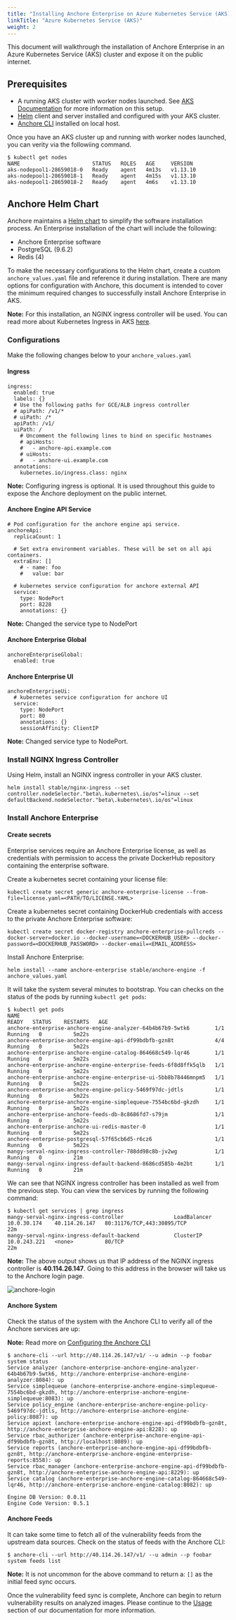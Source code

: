 ```yaml
---
title: "Installing Anchore Enterprise on Azure Kubernetes Service (AKS)"
linkTitle: "Azure Kubernetes Service (AKS)"
weight: 2
---
```


This document will walkthrough the installation of Anchore Enterprise in an Azure Kubernetes Service (AKS) cluster and expose it on the public internet. 
## Prerequisites

- A running AKS cluster with worker nodes launched. See [AKS Documentation](https://docs.microsoft.com/en-us/azure/aks/) for more information on this setup. 
- [Helm](https://helm.sh/) client and server installed and configured with your AKS cluster.
- [Anchore CLI](https://docs.anchore.com/current/docs/installation/anchore_cli/) installed on local host. 

Once you have an AKS cluster up and running with worker nodes launched, you can verity via the followiing command. 

```
$ kubectl get nodes
NAME                       STATUS   ROLES   AGE     VERSION
aks-nodepool1-28659018-0   Ready    agent   4m13s   v1.13.10
aks-nodepool1-28659018-1   Ready    agent   4m15s   v1.13.10
aks-nodepool1-28659018-2   Ready    agent   4m6s    v1.13.10
```

## Anchore Helm Chart

Anchore maintains a [Helm chart](https://github.com/helm/charts/tree/master/stable/anchore-engine) to simplify the software installation process. An Enterprise installation of the chart will include the following:

- Anchore Enterprise software
- PostgreSQL (9.6.2)
- Redis (4)

To make the necessary configurations to the Helm chart, create a custom `anchore_values.yaml` file and reference it during installation. There are many options for configuration with Anchore, this document is intended to cover the minimum required changes to successfully install Anchore Enterprise in AKS. 

**Note:** For this installation, an NGINX ingress controller will be used. You can read more about Kubernetes Ingress in AKS [here](https://docs.microsoft.com/en-us/azure/aks/ingress-basic).


### Configurations

Make the following changes below to your `anchore_values.yaml`

#### Ingress

```
ingress:
  enabled: true
  labels: {}
  # Use the following paths for GCE/ALB ingress controller
  # apiPath: /v1/*
  # uiPath: /*
  apiPath: /v1/
  uiPath: /
    # Uncomment the following lines to bind on specific hostnames
    # apiHosts:
    #   - anchore-api.example.com
    # uiHosts:
    #   - anchore-ui.example.com
  annotations:
    kubernetes.io/ingress.class: nginx
```

**Note:** Configuring ingress is optional. It is used throughout this guide to expose the Anchore deployment on the public internet.

#### Anchore Engine API Service

```
# Pod configuration for the anchore engine api service.
anchoreApi:
  replicaCount: 1

  # Set extra environment variables. These will be set on all api containers.
  extraEnv: []
    # - name: foo
    #   value: bar

  # kubernetes service configuration for anchore external API
  service:
    type: NodePort
    port: 8228
    annotations: {}
```

**Note:** Changed the service type to NodePort

#### Anchore Enterprise Global

```
anchoreEnterpriseGlobal:
  enabled: true
```

#### Anchore Enterprise UI

```
anchoreEnterpriseUi:
  # kubernetes service configuration for anchore UI
  service:
    type: NodePort
    port: 80
    annotations: {}
    sessionAffinity: ClientIP
```

**Note:** Changed service type to NodePort.

### Install NGINX Ingress Controller

Using Helm, install an NGINX ingress controller in your AKS cluster.

```
helm install stable/nginx-ingress --set controller.nodeSelector."beta\.kubernetes\.io/os"=linux --set defaultBackend.nodeSelector."beta\.kubernetes\.io/os"=linux
```

### Install Anchore Enterprise

#### Create secrets

Enterprise services require an Anchore Enterprise license, as well as credentials with permission to access the private DockerHub repository containing the enterprise software.

Create a kubernetes secret containing your license file:

`kubectl create secret generic anchore-enterprise-license --from-file=license.yaml=<PATH/TO/LICENSE.YAML>`

Create a kubernetes secret containing DockerHub credentials with access to the private Anchore Enterprise software:

`kubectl create secret docker-registry anchore-enterprise-pullcreds --docker-server=docker.io --docker-username=<DOCKERHUB_USER> --docker-password=<DOCKERHUB_PASSWORD> --docker-email=<EMAIL_ADDRESS>`

Install Anchore Enterprise:

`helm install --name anchore-enterprise stable/anchore-engine -f anchore_values.yaml`

It will take the system several minutes to bootstrap. You can checks on the status of the pods by running `kubectl get pods`:

```
$ kubectl get pods
NAME                                                              READY   STATUS    RESTARTS   AGE
anchore-enterprise-anchore-engine-analyzer-64b4b67b9-5wtk6        1/1     Running   0          5m22s
anchore-enterprise-anchore-engine-api-df99bdbfb-gzn8t             4/4     Running   0          5m22s
anchore-enterprise-anchore-engine-catalog-864668c549-lqr46        1/1     Running   0          5m22s
anchore-enterprise-anchore-engine-enterprise-feeds-6f8d8ffk5qlb   1/1     Running   0          5m22s
anchore-enterprise-anchore-engine-enterprise-ui-5bb8b78446mnpm5   1/1     Running   0          5m22s
anchore-enterprise-anchore-engine-policy-5469f97dc-jdtls          1/1     Running   0          5m22s
anchore-enterprise-anchore-engine-simplequeue-7554bc6bd-gkzdh     1/1     Running   0          5m22s
anchore-enterprise-anchore-feeds-db-8c8686fd7-s79jm               1/1     Running   0          5m22s
anchore-enterprise-anchore-ui-redis-master-0                      1/1     Running   0          5m22s
anchore-enterprise-postgresql-57f65cb6d5-r6cz6                    1/1     Running   0          5m22s
mangy-serval-nginx-ingress-controller-788dd98c8b-jv2wg            1/1     Running   0          21m
mangy-serval-nginx-ingress-default-backend-8686cd585b-4m2bt       1/1     Running   0          21m
```

We can see that NGINX ingress controller has been installed as well from the previous step. You can view the services by running the following command:

```
$ kubectl get services | grep ingress
mangy-serval-nginx-ingress-controller                LoadBalancer   10.0.30.174    40.114.26.147   80:31176/TCP,443:30895/TCP                     22m
mangy-serval-nginx-ingress-default-backend           ClusterIP      10.0.243.221   <none>          80/TCP                                         22m
```

**Note:** The above output shows us that IP address of the NGINX ingress controller is **40.114.26.147**. Going to this address in the browser will take us to the Anchore login page.

![anchore-login](anchore-login.png)

#### Anchore System

Check the status of the system with the Anchore CLI to verify all of the Anchore services are up:

**Note:** Read more on [Configuring the Anchore CLI](https://docs.anchore.com/current/docs/installation/anchore_cli/cli_config/)

```
$ anchore-cli --url http://40.114.26.147/v1/ --u admin --p foobar system status
Service analyzer (anchore-enterprise-anchore-engine-analyzer-64b4b67b9-5wtk6, http://anchore-enterprise-anchore-engine-analyzer:8084): up
Service simplequeue (anchore-enterprise-anchore-engine-simplequeue-7554bc6bd-gkzdh, http://anchore-enterprise-anchore-engine-simplequeue:8083): up
Service policy_engine (anchore-enterprise-anchore-engine-policy-5469f97dc-jdtls, http://anchore-enterprise-anchore-engine-policy:8087): up
Service apiext (anchore-enterprise-anchore-engine-api-df99bdbfb-gzn8t, http://anchore-enterprise-anchore-engine-api:8228): up
Service rbac_authorizer (anchore-enterprise-anchore-engine-api-df99bdbfb-gzn8t, http://localhost:8089): up
Service reports (anchore-enterprise-anchore-engine-api-df99bdbfb-gzn8t, http://anchore-enterprise-anchore-engine-enterprise-reports:8558): up
Service rbac_manager (anchore-enterprise-anchore-engine-api-df99bdbfb-gzn8t, http://anchore-enterprise-anchore-engine-api:8229): up
Service catalog (anchore-enterprise-anchore-engine-catalog-864668c549-lqr46, http://anchore-enterprise-anchore-engine-catalog:8082): up

Engine DB Version: 0.0.11
Engine Code Version: 0.5.1
```

#### Anchore Feeds

It can take some time to fetch all of the vulnerability feeds from the upstream data sources. Check on the status of feeds with the Anchore CLI:

```
$ anchore-cli --url http://40.114.26.147/v1/ --u admin --p foobar system feeds list
```

**Note:** It is not uncommon for the above command to return a: `[]` as the initial feed sync occurs. 

Once the vulnerability feed sync is complete, Anchore can begin to return vulnerability results on analyzed images. Please continue to the [Usage](/docs/using) section of our documentation for more information.
